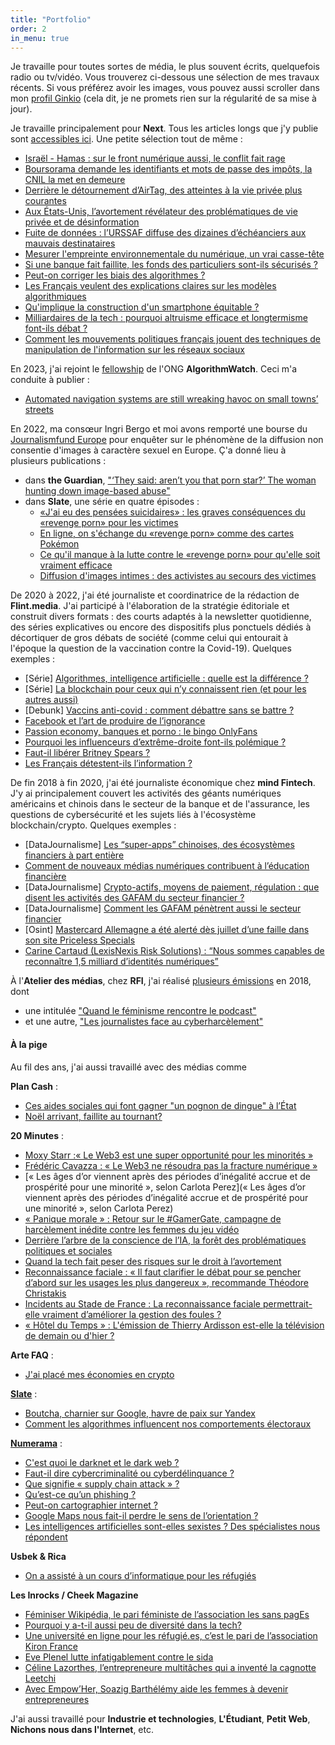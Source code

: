 ```yaml
---
title: "Portfolio"
order: 2
in_menu: true
---
```

Je travaille pour toutes sortes de média, le plus souvent écrits, quelquefois radio ou tv/vidéo. Vous trouverez ci-dessous une sélection de mes travaux récents. Si vous préférez avoir les images, vous pouvez aussi scroller dans mon [profil Ginkio](https://ginkio.com/mathilde-saliou) (cela dit, je ne promets rien sur la régularité de sa mise à jour).

Je travaille principalement pour **Next**. Tous les articles longs que j'y publie sont [accessibles ici](https://www.nextinpact.com/recherche;q=;a=54;r=;p=1). Une petite sélection tout de même :
 - [Israël - Hamas : sur le front numérique aussi, le conflit fait rage](https://www.nextinpact.com/article/72763/israel-hamas-sur-front-numerique-aussi-conflit-fait-rage)
 - [Boursorama demande les identifiants et mots de passe des impôts, la CNIL la met en demeure](https://www.nextinpact.com/article/72308/boursorama-demande-identifiants-et-mots-passe-impots-cnil-met-en-demeure)
 - [Derrière le détournement d’AirTag, des atteintes à la vie privée plus courantes](https://www.nextinpact.com/article/71896/derriere-detournement-dairtag-atteintes-a-vie-prive-plus-courantes)
 - [Aux États-Unis, l’avortement révélateur des problématiques de vie privée et de désinformation](https://www.nextinpact.com/article/71785/aux-etats-unis-lavortement-revelateur-problematiques-vie-privee-et-desinformation)
  - [Fuite de données : l’URSSAF diffuse des dizaines d’échéanciers aux mauvais destinataires](https://www.nextinpact.com/article/71595/fuite-donnees-lurssaf-diffuse-dizaines-decheanciers-aux-mauvais-destinataires)
  - [Mesurer l'empreinte environnementale du numérique, un vrai casse-tête](https://www.nextinpact.com/article/71228/mesurer-empreinte-environnementale-numerique-vrai-casse-tete)
  - [Si une banque fait faillite, les fonds des particuliers sont-ils sécurisés ?](https://www.nextinpact.com/article/71229/si-banque-fait-faillite-fonds-particuliers-sont-ils-securises)
  - [Peut-on corriger les biais des algorithmes ?](https://www.nextinpact.com/article/70943/peut-on-corriger-biais-algorithmes)
  - [Les Français veulent des explications claires sur les modèles algorithmiques](https://www.nextinpact.com/article/71068/les-francais-veulent-explications-claires-sur-modeles-algorithmiques)
  - [Qu'implique la construction d'un smartphone équitable ?](https://www.nextinpact.com/article/70871/quimplique-construction-dun-smartphone-equitable)
  - [Milliardaires de la tech : pourquoi altruisme efficace et longtermisme font-ils débat ?](https://www.nextinpact.com/article/70712/milliardaires-tech-pourquoi-altruisme-efficace-et-longtermisme-font-ils-debat)
  - [Comment les mouvements politiques français jouent des techniques de manipulation de l'information sur les réseaux sociaux](https://www.nextinpact.com/article/70132/comment-mouvements-politiques-francais-jouent-techniques-manipulation-information-sur-reseaux-sociaux)

En 2023, j'ai rejoint le [fellowship](https://algorithmwatch.org/en/second-group-algorithmwatch-fellows/) de l'ONG **AlgorithmWatch**. Ceci m'a conduite à publier :
- [Automated navigation systems are still wreaking havoc on small towns’ streets](https://algorithmwatch.org/en/navigation-systems-small-towns/)

En 2022, ma consœur Ingri Bergo et moi avons remporté une bourse du [Journalismfund Europe](https://www.journalismfund.eu/supported-projects/across-europe-revenge-porn-victims-are-taking-digital-abusers) pour enquêter sur le phénomène de la diffusion non consentie d'images à caractère sexuel en Europe. Ç'a donné lieu à plusieurs publications : 
- dans **the Guardian**, ["‘They said: aren’t you that porn star?’ The woman hunting down image-based abuse"](https://www.theguardian.com/global-development/2022/oct/19/they-said-arent-you-that-porn-star-the-woman-hunting-down-image-based-abuse)
- dans **Slate**, une série en quatre épisodes : 
  - [«J'ai eu des pensées suicidaires» : les graves conséquences du «revenge porn» pour les victimes](https://www.slate.fr/story/235033/revenge-porn-pornodivulgation-consequences-mortelles-victimes-suicide-depression)
  - [En ligne, on s'échange du «revenge porn» comme des cartes Pokémon](https://www.slate.fr/story/235372/revenge-porn-cartes-pokemon-collection-insultes-pornographie-intimite-femmes-discord-telegram)
  - [Ce qu'il manque à la lutte contre le «revenge porn» pour qu'elle soit vraiment efficace](https://www.slate.fr/story/235688/revenge-porn-consideration-lois-cyberviolences-femmes-cooperation-europe-reseaux-sociaux-sites-pornographiques)
  - [Diffusion d'images intimes : des activistes au secours des victimes](https://www.slate.fr/story/235976/revenge-porn-diffusion-images-intimes-activistes-associations-secours-victimes-traque-reseaux-sociaux)

De 2020 à 2022, j'ai été journaliste et coordinatrice de la rédaction de **Flint.media**. J'ai participé à l'élaboration de la stratégie éditoriale et construit divers formats : des courts adaptés à la newsletter quotidienne, des séries explicatives ou encore des dispositifs plus ponctuels dédiés à décortiquer de gros débats de société (comme celui qui entourait à l'époque la question de la vaccination contre la Covid-19). Quelques exemples : 
- [Série] [Algorithmes, intelligence artificielle : quelle est la différence ?](https://flint.media/posts/190-algorithmes-intelligence-artificielle-quelle-est-la-difference)
- [Série] [La blockchain pour ceux qui n’y connaissent rien (et pour les autres aussi)](https://flint.media/posts/106-la-blockchain-pour-ceux-qui-n-rsquo-y-connaissent-rien-et-pour-les-autres-aussi)
- [Debunk] [Vaccins anti-covid : comment débattre sans se battre ?](https://flint.media/posts/96-covid-comment-les-vaccins-agissent-t-ils)
- [Facebook et l’art de produire de l’ignorance](https://flint.media/posts/122-facebook-et-l-art-de-produire-de-l-ignorance)
- [Passion economy, banques et porno : le bingo OnlyFans](https://flint.media/posts/98-passion-economy-banques-et-porno-le-bingo-onlyfans)
- [Pourquoi les influenceurs d’extrême-droite font-ils polémique ?](https://flint.media/posts/23-pourquoi-la-video-de-linfluenceur-dextreme-droite-papacito-fait-elle-polemique)
- [Faut-il libérer Britney Spears ?](https://flint.media/posts/49-faut-il-liberer-britney-spears)
- [Les Français détestent-ils l’information ?](https://flint.media/posts/29-les-francais-detestent-ils-linformation)

De fin 2018 à fin 2020, j'ai été journaliste économique chez **mind Fintech**. J'y ai principalement couvert les activités des géants numériques américains et chinois dans le secteur de la banque et de l'assurance, les questions de cybersécurité et les sujets liés à l'écosystème blockchain/crypto. Quelques exemples :
- [DataJournalisme] [Les “super-apps” chinoises, des écosystèmes financiers à part entière](https://www.mindfintech.fr/services-bancaires/les-super-apps-chinoises-des-ecosystemes-financiers-a-part-entiere/)
- [Comment de nouveaux médias numériques contribuent à l’éducation financière](https://www.mindfintech.fr/services-bancaires/comment-de-nouveaux-medias-numeriques-contribuent-a-leducation-financiere/)
- [DataJournalisme] [Crypto-actifs, moyens de paiement, régulation : que disent les activités des GAFAM du secteur financier ?](https://www.mindfintech.fr/services-bancaires/crypto-actifs-moyens-de-paiement-regulation-que-disent-les-activites-des-gafam-du-secteur-financier/)
- [DataJournalisme] [Comment les GAFAM pénètrent aussi le secteur financier](https://www.mindmedia.fr/medias-audiovisuel/comment-les-gafam-penetrent-aussi-le-secteur-financier/)
- [Osint] [Mastercard Allemagne a été alerté dès juillet d’une faille dans son site Priceless Specials](https://www.mindfintech.fr/services-bancaires/mastercard-allemagne-a-ete-alerte-des-juillet-dune-faille-dans-son-site-priceless-specials/)
- [Carine Cartaud (LexisNexis Risk Solutions) : “Nous sommes capables de reconnaître 1,5 milliard d’identités numériques”](https://www.mind.eu.com/fintech/services-bancaires/carine-cartaud-lexisnexis-risk-solutions-nous-sommes-capables-de-reconnaitre-15-milliard-didentites-numeriques/)

À l'**Atelier des médias**, chez **RFI**, j'ai réalisé [plusieurs émissions](https://www.rfi.fr/fr/auteur/mathilde-saliou/) en 2018, dont 
- une intitulée ["Quand le féminisme rencontre le podcast"](https://www.rfi.fr/fr/emission/20180915-quand-le-feminisme-rencontre-le-podcast) 
- et une autre, ["Les journalistes face au cyberharcèlement"](https://www.rfi.fr/fr/emission/20181013-journalistes-cyberharcelement-insultes-lynchages-menaces-reseaux-sociaux)

#### À la pige

Au fil des ans, j'ai aussi travaillé avec des médias comme

**Plan Cash** : 
  - [Ces aides sociales qui font gagner "un pognon de dingue" à l’État](https://plancash.substack.com/p/n41-ces-aides-sociales-qui-font-gagners)
  - [Noël arrivant, faillite au tournant?](https://plancash.substack.com/p/noel-arrivant-faillite-au-tournant)

**20 Minutes** : 
  - [Moxy Starr :« Le Web3 est une super opportunité pour les minorités »](https://www.20minutes.fr/20-mint/4008920-20221116-web3-super-opportunite-minorites)
  - [Frédéric Cavazza : « Le Web3 ne résoudra pas la fracture numérique »](https://www.20minutes.fr/20-mint/4008141-20221115-frederic-cavazza-web3-resoudra-fracture-numerique)
  - [« Les âges d’or viennent après des périodes d’inégalité accrue et de prospérité pour une minorité », selon Carlota Perez](« Les âges d’or viennent après des périodes d’inégalité accrue et de prospérité pour une minorité », selon Carlota Perez)
  - [« Panique morale » : Retour sur le #GamerGate, campagne de harcèlement inédite contre les femmes du jeu vidéo](https://www.20minutes.fr/arts-stars/culture/3324839-20220729-panique-morale-feministes-vont-elles-empecher-jouer-jeux-video)
  - [Derrière l’arbre de la conscience de l’IA, la forêt des problématiques politiques et sociales](https://www.20minutes.fr/arts-stars/web/3315831-20220726-derriere-arbre-conscience-ia-foret-problematiques-politiques-sociales)
  - [Quand la tech fait peser des risques sur le droit à l’avortement](https://www.20minutes.fr/arts-stars/web/3292807-20220526-quand-tech-fait-peser-risques-droit-avortement)
  - [Reconnaissance faciale : « Il faut clarifier le débat pour se pencher d’abord sur les usages les plus dangereux », recommande Théodore Christakis](https://www.20minutes.fr/arts-stars/web/3296603-20220609-reconnaissance-faciale-faut-clarifier-debat-pencher-abord-usages-plus-dangereux-recommande-theodore-christakis)
  - [Incidents au Stade de France : La reconnaissance faciale permettrait-elle vraiment d’améliorer la gestion des foules ?](https://www.20minutes.fr/high-tech/3303651-20220609-incidents-stade-france-reconnaissance-faciale-permettrait-vraiment-ameliorer-gestion-foules)
  - [« Hôtel du Temps » : L'émission de Thierry Ardisson est-elle la télévision de demain ou d'hier ?](https://www.20minutes.fr/arts-stars/television/3280539-20220502-hotel-temps-emission-thierry-ardisson-television-demain-hier)


**Arte FAQ** :
  - [J'ai placé mes économies en crypto](https://story.snapchat.com/p/da34de3d-c1bc-45bc-abcb-66aa1a4becdf/902921768443904)


[**Slate**](https://www.slate.fr/source/170175/mathilde-saliou) :
  - [Boutcha, charnier sur Google, havre de paix sur Yandex](https://www.slate.fr/story/226757/guerre-ukraine-illustre-non-neutralite-moteurs-recherche-russie-propagande)
  - [Comment les algorithmes influencent nos comportements électoraux](https://www.slate.fr/story/226047/election-presidentielle-manipulations-algorithmes-influencent-comportements-electoraux-vote)


[**Numerama**](https://www.numerama.com/author/mathildesaliou/) :
  - [C'est quoi le darknet et le dark web ?](https://www.numerama.com/tech/1188862-dark-net-dark-web-de-quoi-parle-t-on.html)
  - [Faut-il dire cybercriminalité ou cyberdélinquance ?](https://www.numerama.com/cyberguerre/1144844-faut-il-dire-cybercriminalite-ou-cyberdelinquance.html)
  - [Que signifie « supply chain attack » ?](https://www.numerama.com/cyberguerre/1099428-quest-ce-quune-supply-chain-attack.html)
  - [Qu’est-ce qu’un phishing ?](https://www.numerama.com/cyberguerre/1094534-quest-ce-quun-phishing.html)
  - [Peut-on cartographier internet ?](https://www.numerama.com/tech/533403-peut-on-cartographier-internet.html)
  - [Google Maps nous fait-il perdre le sens de l’orientation ?](https://www.numerama.com/tech/403659-google-maps-nous-fait-il-perdre-le-sens-de-lorientation.html)
- [Les intelligences artificielles sont-elles sexistes ? Des spécialistes nous répondent](https://www.numerama.com/politique/330075-les-intelligences-artificielles-sont-elles-sexistes-des-specialistes-nous-repondent.html)

**Usbek & Rica**
- [On a assisté à un cours d’informatique pour les réfugiés](https://usbeketrica.com/fr/article/on-a-assiste-a-un-cours-d-informatique-pour-les-refugies)


**Les Inrocks / Cheek Magazine**
  - [Féminiser Wikipédia, le pari féministe de l’association les sans pagEs](https://www.lesinrocks.com/cheek/les-sans-pages-feminisation-wikipedia-313640-21-06-2018/)
  - [Pourquoi y a-t-il aussi peu de diversité dans la tech?](https://www.lesinrocks.com/cheek/diversite-mixite-tech-312373-15-09-2017/)
  - [Une université en ligne pour les réfugié.es, c’est le pari de l’association Kiron France](https://www.lesinrocks.com/cheek/kiron-france-web-refugies-etudes-312281-28-07-2017/)
  - [Eve Plenel lutte infatigablement contre le sida](https://www.lesinrocks.com/cheek/eve-plenel-lutte-contre-sida-312300-26-07-2017/)
  - [Céline Lazorthes, l’entrepreneure multitâches qui a inventé la cagnotte Leetchi](https://www.lesinrocks.com/cheek/celine-lazhortes-leetchi-french-tech-312245-11-07-2017/)
  - [Avec Empow’Her, Soazig Barthélémy aide les femmes à devenir entrepreneures
](https://www.lesinrocks.com/cheek/empowher-soazig-barthelemy-femmes-entrepreneures-312045-23-05-2017/)

J'ai aussi travaillé pour **Industrie et technologies**, **L'Étudiant**, **Petit Web**, **Nichons nous dans l'Internet**, etc. 
